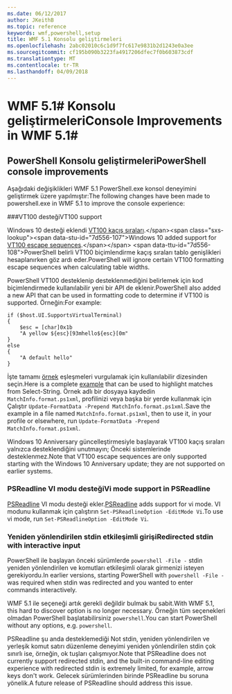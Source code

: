 ```yaml
---
ms.date: 06/12/2017
author: JKeithB
ms.topic: reference
keywords: wmf,powershell,setup
title: WMF 5.1 Konsolu geliştirmeleri
ms.openlocfilehash: 2abc02010c6c1d9f7fc617e9831b2d1243e0a3ee
ms.sourcegitcommit: cf195b090b3223fa4917206dfec7f0b603873cdf
ms.translationtype: MT
ms.contentlocale: tr-TR
ms.lasthandoff: 04/09/2018
---
```

# <a name="console-improvements-in-wmf-51"></a><span data-ttu-id="7d556-103">WMF 5.1# Konsolu geliştirmeleri</span><span class="sxs-lookup"><span data-stu-id="7d556-103">Console Improvements in WMF 5.1#</span></span>

## <a name="powershell-console-improvements"></a><span data-ttu-id="7d556-104">PowerShell Konsolu geliştirmeleri</span><span class="sxs-lookup"><span data-stu-id="7d556-104">PowerShell console improvements</span></span>

<span data-ttu-id="7d556-105">Aşağıdaki değişiklikleri WMF 5.1 PowerShell.exe konsol deneyimini geliştirmek üzere yapılmıştır:</span><span class="sxs-lookup"><span data-stu-id="7d556-105">The following changes have been made to powershell.exe in WMF 5.1 to improve the console experience:</span></span>

###<a name="vt100-support"></a><span data-ttu-id="7d556-106">VT100 desteği</span><span class="sxs-lookup"><span data-stu-id="7d556-106">VT100 support</span></span>

<span data-ttu-id="7d556-107">Windows 10 desteği eklendi [VT100 kaçış sıraları](https://msdn.microsoft.com/en-us/library/windows/desktop/mt638032(v=vs.85).aspx).</span><span class="sxs-lookup"><span data-stu-id="7d556-107">Windows 10 added support for [VT100 escape sequences](https://msdn.microsoft.com/en-us/library/windows/desktop/mt638032(v=vs.85).aspx).</span></span>
<span data-ttu-id="7d556-108">PowerShell belirli VT100 biçimlendirme kaçış sıraları tablo genişlikleri hesaplanırken göz ardı eder.</span><span class="sxs-lookup"><span data-stu-id="7d556-108">PowerShell will ignore certain VT100 formatting escape sequences when calculating table widths.</span></span>

<span data-ttu-id="7d556-109">PowerShell VT100 desteklenip desteklenmediğini belirlemek için kod biçimlendirmede kullanılabilir yeni bir API de eklenir.</span><span class="sxs-lookup"><span data-stu-id="7d556-109">PowerShell also added a new API that can be used in formatting code to determine if VT100 is supported.</span></span>
<span data-ttu-id="7d556-110">Örneğin:</span><span class="sxs-lookup"><span data-stu-id="7d556-110">For example:</span></span>

```
if ($host.UI.SupportsVirtualTerminal)
{
    $esc = [char]0x1b
    "A yellow ${esc}[93mhello${esc}[0m"
}
else
{
    "A default hello"
}
```
<span data-ttu-id="7d556-111">İşte tamamı [örnek](https://gist.github.com/lzybkr/dcb973dccd54900b67783c48083c28f7) eşleşmeleri vurgulamak için kullanılabilir dizesinden seçin.</span><span class="sxs-lookup"><span data-stu-id="7d556-111">Here is a complete [example](https://gist.github.com/lzybkr/dcb973dccd54900b67783c48083c28f7) that can be used to highlight matches from Select-String.</span></span>
<span data-ttu-id="7d556-112">Örnek adlı bir dosyaya kaydedin `MatchInfo.format.ps1xml`, profilinizi veya başka bir yerde kullanmak için Çalıştır `Update-FormatData -Prepend MatchInfo.format.ps1xml`.</span><span class="sxs-lookup"><span data-stu-id="7d556-112">Save the example in a file named `MatchInfo.format.ps1xml`, then to use it, in your profile or elsewhere, run `Update-FormatData -Prepend MatchInfo.format.ps1xml`.</span></span>

<span data-ttu-id="7d556-113">Windows 10 Anniversary güncelleştirmesiyle başlayarak VT100 kaçış sıraları yalnızca desteklendiğini unutmayın; Önceki sistemlerinde desteklenmez.</span><span class="sxs-lookup"><span data-stu-id="7d556-113">Note that VT100 escape sequences are only supported starting with the Windows 10 Anniversary update; they are not supported on earlier systems.</span></span>

### <a name="vi-mode-support-in-psreadline"></a><span data-ttu-id="7d556-114">PSReadline VI modu desteği</span><span class="sxs-lookup"><span data-stu-id="7d556-114">Vi mode support in PSReadline</span></span>

<span data-ttu-id="7d556-115">[PSReadline](https://github.com/lzybkr/PSReadLine) VI modu desteği ekler.</span><span class="sxs-lookup"><span data-stu-id="7d556-115">[PSReadline](https://github.com/lzybkr/PSReadLine) adds support for vi mode.</span></span> <span data-ttu-id="7d556-116">VI modunu kullanmak için çalıştırın `Set-PSReadlineOption -EditMode Vi`.</span><span class="sxs-lookup"><span data-stu-id="7d556-116">To use vi mode, run `Set-PSReadlineOption -EditMode Vi`.</span></span>

### <a name="redirected-stdin-with-interactive-input"></a><span data-ttu-id="7d556-117">Yeniden yönlendirilen stdin etkileşimli girişi</span><span class="sxs-lookup"><span data-stu-id="7d556-117">Redirected stdin with interactive input</span></span>

<span data-ttu-id="7d556-118">PowerShell ile başlayan önceki sürümlerde `powershell -File -` stdin yeniden yönlendirilen ve komutları etkileşimli olarak girmenizi isteyen gerekiyordu.</span><span class="sxs-lookup"><span data-stu-id="7d556-118">In earlier versions, starting PowerShell with `powershell -File -` was required when stdin was redirected and you wanted to enter commands interactively.</span></span>

<span data-ttu-id="7d556-119">WMF 5.1 ile seçeneği artık gerekli değildir bulmak bu sabit.</span><span class="sxs-lookup"><span data-stu-id="7d556-119">With WMF 5.1, this hard to discover option is no longer necessary.</span></span>
<span data-ttu-id="7d556-120">Örneğin tüm seçenekleri olmadan PowerShell başlatabilirsiniz `powershell`.</span><span class="sxs-lookup"><span data-stu-id="7d556-120">You can start PowerShell without any options, e.g. `powershell`.</span></span>

<span data-ttu-id="7d556-121">PSReadline şu anda desteklemediği Not stdin, yeniden yönlendirilen ve yerleşik komut satırı düzenleme deneyimi yeniden yönlendirilen stdin çok sınırlı ise, örneğin, ok tuşları çalışmıyor.</span><span class="sxs-lookup"><span data-stu-id="7d556-121">Note that PSReadline does not currently support redirected stdin, and the built-in command-line editing experience with redirected stdin is extremely limited, for example, arrow keys don't work.</span></span>
<span data-ttu-id="7d556-122">Gelecek sürümlerinden birinde PSReadline bu soruna yönelik.</span><span class="sxs-lookup"><span data-stu-id="7d556-122">A future release of PSReadline should address this issue.</span></span>